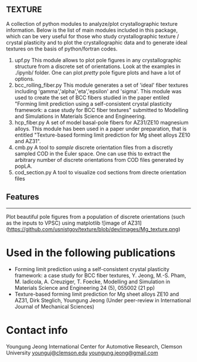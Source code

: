 TEXTURE
-------
A collection of python modules to analyze/plot crystallographic texture information. Below is the list of main modules included in this package, which can be very useful for those who study crystallographic texture / crystal plasticity and to plot the crystallographic data and to generate ideal textures on the basis of python/fortran codes.

1. upf.py
  This module allows to plot pole figures in any crystallographic structure from a discrete set of orientations. Look at the examples in ./ipynb/ folder. One can plot *pretty* pole figure plots and have a lot of options.
2. bcc_rolling_fiber.py
   This module generates a set of 'ideal' fiber textures including 'gamma','alpha','eta','epsilon' and 'sigma'. This module was used to create the set of BCC fibers studied in the paper entiled "Forming limit prediction using a self-consistent crystal plasticity framework: a case study for BCC fiber textures" submitted to Modelling and Simulations in Materials Science and Engineering.
3. hcp_fiber.py
   A set of model basal-pole fibers for AZ31/ZE10 magnesium alloys. This module has been used in a paper under preparation, that is entitled "Texture-based forming limit prediction for Mg sheet alloys ZE10 and AZ31".
4. cmb.py
   A tool to *sample* discrete orientation files from a discretly sampled COD in the Euler space. One can use this to extract the arbitrary number of discrete orientations from COD files generated by popLA.
5. cod_section.py
   A tool to visualize cod sections from directe orientation files


## Features
-----------
Plot beautiful pole figures from a population of discrete orientations (such as the inputs to VPSC) using matplotlib
![image of AZ31]
(https://github.com/usnistgov/texture/blob/dev/images/Mg_texture.png)




# Used in the following publications
- Forming limit prediction using a self-consistent crystal plasticity framework: a case study for BCC fiber textures, Y. Jeong, M.-S. Pham, M. Iadicola, A. Creuziger, T. Foecke, Modelling and Simulation in Materials Science and Engineering 24 (5), 055002 (21 pp)
- Texture-based forming limit prediction for Mg sheet alloys ZE10 and AZ31, Dirk Steglich, Youngung Jeong (Under peer-review in International Journal of Mechanical Sciences)





# Contact info
Youngung Jeong
International Center for Automotive Research, Clemson University
younguj@clemson.edu
youngung.jeong@gmail.com
